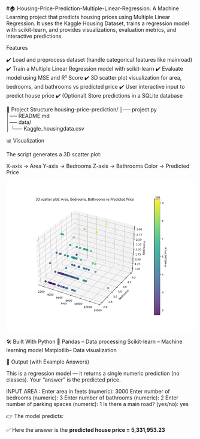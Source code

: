 #🏠 Housing-Price-Prediction-Multiple-Linear-Regression.
A Machine Learning project that predicts housing prices using Multiple Linear Regression.
It uses the Kaggle Housing Dataset, trains a regression model with scikit-learn, and provides visualizations, evaluation metrics, and interactive predictions.

Features

✔️ Load and preprocess dataset (handle categorical features like mainroad)
✔️ Train a Multiple Linear Regression model with scikit-learn
✔️ Evaluate model using MSE and R² Score
✔️ 3D scatter plot visualization for area, bedrooms, and bathrooms vs predicted price
✔️ User interactive input to predict house price
✔️ (Optional) Store predictions in a SQLite database

📂 Project Structure
housing-price-prediction/
│── project.py                        
│── README.md                 
│── data/                 
│   └── Kaggle_housingdata.csv

📊 Visualization

The script generates a 3D scatter plot:

X-axis → Area
Y-axis → Bedrooms
Z-axis → Bathrooms
Color → Predicted Price

![3D Scatter Plot](Figure_1.png)

🛠️ Built With
Python
 🐍
Pandas  – Data processing
Scikit-learn – Machine learning model
Matplotlib– Data visualization


🧪 Output (with Example Answers)

This is a regression model — it returns a single numeric prediction (no classes).
Your “answer” is the predicted price.

INPUT AREA :
Enter area in feets (numeric): 3000
Enter number of bedrooms (numeric): 3
Enter number of bathrooms (numeric): 2
Enter number of parking spaces (numeric): 1
Is there a main road? (yes/no): yes



👉 The model predicts:

✅ Here the answer is the **predicted house price = 5,331,953.23**













